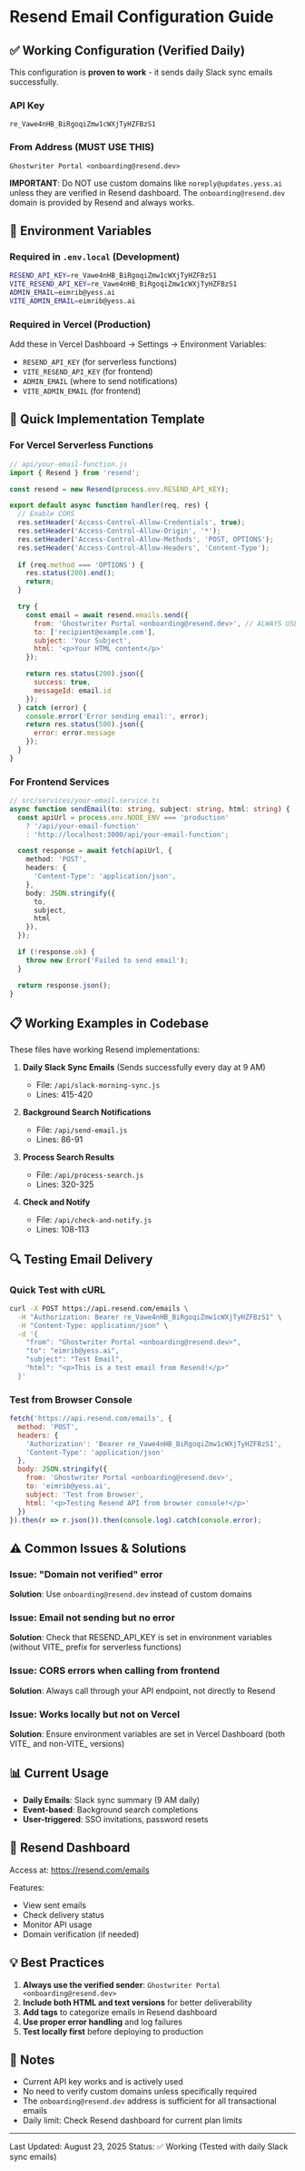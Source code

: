 # Resend Email Configuration Guide

## ✅ Working Configuration (Verified Daily)

This configuration is **proven to work** - it sends daily Slack sync emails successfully.

### API Key
```
re_Vawe4nHB_BiRgoqiZmw1cWXjTyHZFBzS1
```

### From Address (MUST USE THIS)
```
Ghostwriter Portal <onboarding@resend.dev>
```

**IMPORTANT**: Do NOT use custom domains like `noreply@updates.yess.ai` unless they are verified in Resend dashboard. The `onboarding@resend.dev` domain is provided by Resend and always works.

## 📧 Environment Variables

### Required in `.env.local` (Development)
```bash
RESEND_API_KEY=re_Vawe4nHB_BiRgoqiZmw1cWXjTyHZFBzS1
VITE_RESEND_API_KEY=re_Vawe4nHB_BiRgoqiZmw1cWXjTyHZFBzS1
ADMIN_EMAIL=eimrib@yess.ai
VITE_ADMIN_EMAIL=eimrib@yess.ai
```

### Required in Vercel (Production)
Add these in Vercel Dashboard → Settings → Environment Variables:
- `RESEND_API_KEY` (for serverless functions)
- `VITE_RESEND_API_KEY` (for frontend)
- `ADMIN_EMAIL` (where to send notifications)
- `VITE_ADMIN_EMAIL` (for frontend)

## 🚀 Quick Implementation Template

### For Vercel Serverless Functions

```javascript
// api/your-email-function.js
import { Resend } from 'resend';

const resend = new Resend(process.env.RESEND_API_KEY);

export default async function handler(req, res) {
  // Enable CORS
  res.setHeader('Access-Control-Allow-Credentials', true);
  res.setHeader('Access-Control-Allow-Origin', '*');
  res.setHeader('Access-Control-Allow-Methods', 'POST, OPTIONS');
  res.setHeader('Access-Control-Allow-Headers', 'Content-Type');
  
  if (req.method === 'OPTIONS') {
    res.status(200).end();
    return;
  }

  try {
    const email = await resend.emails.send({
      from: 'Ghostwriter Portal <onboarding@resend.dev>', // ALWAYS USE THIS
      to: ['recipient@example.com'],
      subject: 'Your Subject',
      html: '<p>Your HTML content</p>'
    });

    return res.status(200).json({ 
      success: true, 
      messageId: email.id 
    });
  } catch (error) {
    console.error('Error sending email:', error);
    return res.status(500).json({ 
      error: error.message 
    });
  }
}
```

### For Frontend Services

```typescript
// src/services/your-email.service.ts
async function sendEmail(to: string, subject: string, html: string) {
  const apiUrl = process.env.NODE_ENV === 'production' 
    ? '/api/your-email-function'
    : 'http://localhost:3000/api/your-email-function';

  const response = await fetch(apiUrl, {
    method: 'POST',
    headers: {
      'Content-Type': 'application/json',
    },
    body: JSON.stringify({
      to,
      subject,
      html
    }),
  });

  if (!response.ok) {
    throw new Error('Failed to send email');
  }

  return response.json();
}
```

## 📋 Working Examples in Codebase

These files have working Resend implementations:

1. **Daily Slack Sync Emails** (Sends successfully every day at 9 AM)
   - File: `/api/slack-morning-sync.js`
   - Lines: 415-420
   
2. **Background Search Notifications**
   - File: `/api/send-email.js`
   - Lines: 86-91

3. **Process Search Results**
   - File: `/api/process-search.js`
   - Lines: 320-325

4. **Check and Notify**
   - File: `/api/check-and-notify.js`
   - Lines: 108-113

## 🔍 Testing Email Delivery

### Quick Test with cURL
```bash
curl -X POST https://api.resend.com/emails \
  -H "Authorization: Bearer re_Vawe4nHB_BiRgoqiZmw1cWXjTyHZFBzS1" \
  -H "Content-Type: application/json" \
  -d '{
    "from": "Ghostwriter Portal <onboarding@resend.dev>",
    "to": "eimrib@yess.ai",
    "subject": "Test Email",
    "html": "<p>This is a test email from Resend!</p>"
  }'
```

### Test from Browser Console
```javascript
fetch('https://api.resend.com/emails', {
  method: 'POST',
  headers: {
    'Authorization': 'Bearer re_Vawe4nHB_BiRgoqiZmw1cWXjTyHZFBzS1',
    'Content-Type': 'application/json'
  },
  body: JSON.stringify({
    from: 'Ghostwriter Portal <onboarding@resend.dev>',
    to: 'eimrib@yess.ai',
    subject: 'Test from Browser',
    html: '<p>Testing Resend API from browser console!</p>'
  })
}).then(r => r.json()).then(console.log).catch(console.error);
```

## ⚠️ Common Issues & Solutions

### Issue: "Domain not verified" error
**Solution**: Use `onboarding@resend.dev` instead of custom domains

### Issue: Email not sending but no error
**Solution**: Check that RESEND_API_KEY is set in environment variables (without VITE_ prefix for serverless functions)

### Issue: CORS errors when calling from frontend
**Solution**: Always call through your API endpoint, not directly to Resend

### Issue: Works locally but not on Vercel
**Solution**: Ensure environment variables are set in Vercel Dashboard (both VITE_ and non-VITE_ versions)

## 📊 Current Usage

- **Daily Emails**: Slack sync summary (9 AM daily)
- **Event-based**: Background search completions
- **User-triggered**: SSO invitations, password resets

## 🔗 Resend Dashboard

Access at: https://resend.com/emails

Features:
- View sent emails
- Check delivery status
- Monitor API usage
- Domain verification (if needed)

## 💡 Best Practices

1. **Always use the verified sender**: `Ghostwriter Portal <onboarding@resend.dev>`
2. **Include both HTML and text versions** for better deliverability
3. **Add tags** to categorize emails in Resend dashboard
4. **Use proper error handling** and log failures
5. **Test locally first** before deploying to production

## 📝 Notes

- Current API key works and is actively used
- No need to verify custom domains unless specifically required
- The `onboarding@resend.dev` address is sufficient for all transactional emails
- Daily limit: Check Resend dashboard for current plan limits

---

Last Updated: August 23, 2025
Status: ✅ Working (Tested with daily Slack sync emails)